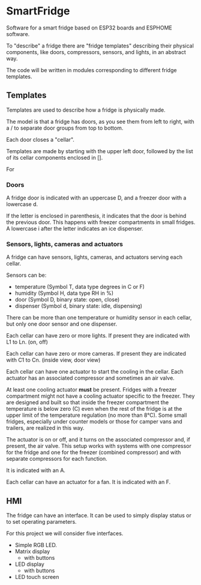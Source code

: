 # SmartFridge
Software for a smart fridge based on ESP32 boards and ESPHOME software.

To "describe" a fridge there are "fridge templates" describing their physical components, like doors, compressors, sensors, and lights, in an abstract way.

The code will be written in modules corresponding to different fridge templates.

## Templates
Templates are used to describe how a fridge is physically made.

The model is that a fridge has doors, as you see them from left to right, with a / to separate door groups from top to bottom.

Each door closes a "cellar".

Templates are made by starting with the upper left door, followed by the list of its cellar components enclosed in [].

For

### Doors

A fridge door is indicated with an uppercase D, and a freezer door with a lowercase d.

If the letter is enclosed in parenthesis, it indicates that the door is behind the previous door. This happens with freezer compartments in small fridges.
A lowercase i after the letter indicates an ice dispenser.

### Sensors, lights, cameras and actuators

A fridge can have sensors, lights, cameras, and actuators serving each cellar.

Sensors can be:
- temperature (Symbol T, data type degrees in C or F)
- humidity (Symbol H, data type RH in %)
- door (Symbol D, binary state: open, close)
- dispenser (Symbol d, binary state: idle, dispensing)

There can be more than one temperature or humidity sensor in each cellar, but only one door sensor and one dispenser.

Each cellar can have zero or more lights. If present they are indicated with L1 to Ln. (on, off)

Each cellar can have zero or more cameras. If present they are indicated with C1 to Cn. (inside view, door view)

Each cellar can have one actuator to start the cooling in the cellar. Each actuator has an associated compressor and sometimes an air valve. 

At least one cooling actuator **must** be present. Fridges with a freezer compartment might not have a cooling actuator specific to the freezer. They are designed and built so that inside the freezer compartment the temperature is below zero (C) even when the rest of the fridge is at the upper limit of the temperature regulation (no more than 8°C). Some small fridges, especially under counter models or those for camper vans and trailers, are realized in this way.

The actuator is on or off, and it turns on the associated compressor and, if present, the air valve. This setup works with systems with one compressor for the fridge and one for the freezer (combined compressor) and with separate compressors for each function.

It is indicated with an A.

Each cellar can have an actuator for a fan. It is indicated with an F.

## HMI
The fridge can have an interface. It can be used to simply display status or to set operating parameters.

For this project we will consider five interfaces.

- Simple RGB LED.
- Matrix display
  - with buttons
- LED display
  - with buttons
- LED touch screen

